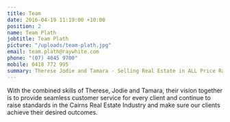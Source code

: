```yaml
---
title: Team
date: 2016-04-19 11:19:00 +10:00
position: 2
name: Team Plath
jobtitle: Team Plath
picture: "/uploads/team-plath.jpg"
email: team.plath@raywhite.com
phone: "(07) 4045 9700"
mobile: 0418 772 995
summary: Therese Jodie and Tamara - Selling Real Estate in ALL Price Ranges and Areas
---
```


With the combined skills of Therese, Jodie and Tamara, their vision together is to provide seamless customer service for every client and continue to raise standards in the Cairns Real Estate Industry and make sure our clients achieve their desired outcomes.